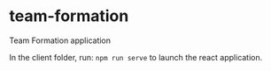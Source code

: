 # team-formation
Team Formation application

In the client folder, run: `npm run serve` to launch the react application.
